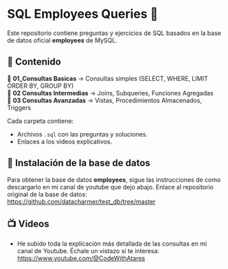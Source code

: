 # SQL Employees Queries 🚀

Este repositorio contiene preguntas y ejercicios de SQL basados en la base de datos oficial **employees** de MySQL.

## 📌 Contenido

📁 **01_Consultas Basicas** → Consultas simples (SELECT, WHERE, LIMIT ORDER BY, GROUP BY)  
📁 **02 Consultas Intermedias** → Joins, Subqueries, Funciones Agregadas  
📁 **03 Consultas Avanzadas** → Vistas, Procedimientos Almacenados, Triggers  

Cada carpeta contiene:
- Archivos `.sql` con las preguntas y soluciones.
- Enlaces a los videos explicativos.

## 🔧 Instalación de la base de datos

Para obtener la base de datos **employees**, sigue las instrucciones de como descargarlo en mi canal de youtube que dejo abajo.
Enlace al repositorio original de la base de datos: https://github.com/datacharmer/test_db/tree/master

## 📺 Videos
- He subido toda la explicación más detallada de las consultas en mi canal de Youtube. Échale un vistazo si te interesa: https://www.youtube.com/@CodeWithAtares
